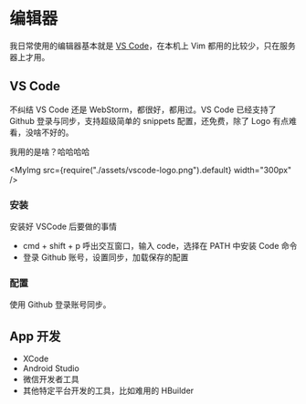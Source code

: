 # 编辑器

我日常使用的编辑器基本就是 [VS Code](https://code.visualstudio.com/)，在本机上 Vim 都用的比较少，只在服务器上才用。

## VS Code

不纠结 VS Code 还是 WebStorm，都很好，都用过。VS Code 已经支持了 Github 登录与同步，支持超级简单的 snippets 配置，还免费，除了 Logo 有点难看，没啥不好的。

我用的是啥？哈哈哈哈

<MyImg src={require("./assets/vscode-logo.png").default} width="300px" />

### 安装

安装好 VSCode 后要做的事情

- cmd + shift + p 呼出交互窗口，输入 code，选择在 PATH 中安装 Code 命令
- 登录 Github 账号，设置同步，加载保存的配置

### 配置

使用 Github 登录账号同步。

## App 开发

- XCode
- Android Studio
- 微信开发者工具
- 其他特定平台开发的工具，比如难用的 HBuilder
